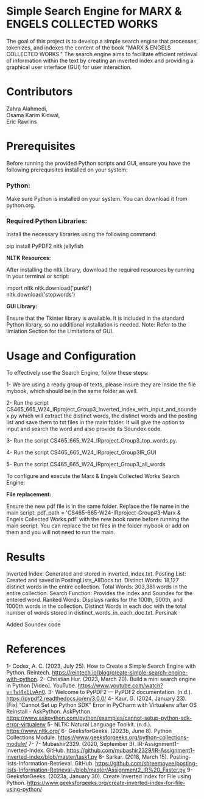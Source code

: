 # Simple Search Engine for MARX & ENGELS COLLECTED WORKS

The goal of this project is to develop a simple search engine that processes, tokenizes, and indexes the content of the book "MARX & ENGELS COLLECTED WORKS." The search engine aims to facilitate efficient retrieval of information within the text by creating an inverted index and providing a graphical user interface (GUI) for user interaction.

# Contributors
Zahra Alahmedi,          
Osama Karim Kidwai,      
Eric Rawlins

# Prerequisites

Before running the provided Python scripts and GUI, ensure you have the following prerequisites installed on your system:

### **Python:**

Make sure Python is installed on your system. You can download it from python.org.

### **Required Python Libraries:**

Install the necessary libraries using the following command:

pip install PyPDF2 nltk jellyfish

**NLTK Resources:**

After installing the nltk library, download the required resources by running in your terminal or script:

import nltk
nltk.download('punkt')                                                      
nltk.download('stopwords')

**GUI Library:**

Ensure that the Tkinter library is available. It is included in the standard Python library, so no additional installation is needed.
Note: Refer to the limiation Section for the Limitations of GUI.

# Usage and Configuration

To effectively use the Search Engine, follow these steps:

1- We are using a ready group of texts, please insure they are inside the file mybook, which should be in the same folder as well.

2- Run the script CS465_665_W24_IRproject_Group3_Inverted_index_with_input_and_soundex.py which will extract the distinct words, the distinct words and the posting list and save them to txt files in the main folder. It will give the option to input and search the word and also provide its Soundex code.

3- Run the script CS465_665_W24_IRproject_Group3_top_words.py.

4- Run the script CS465_665_W24_IRproject_Group3IR_GUI

5- Run the script CS465_665_W24_IRproject_Group3_all_words


To configure and execute the Marx & Engels Collected Works Search Engine:

**File replacement:**

Ensure the new pdf file is in the same folder.
Replace the file name in the main script:  pdf_path = 'CS465-665-W24-IRproject-Group#3-Marx & Engels Collected Works.pdf' with the new book name before running the main secript. You can replace the txt files in the folder mybook or add on them and you will not need to run the main.


# Results

Inverted Index: Generated and stored in inverted_index.txt.
Posting List: Created and saved in PostingLists_AllDocs.txt.
Distinct Words: 18,127 distinct words in the entire collection.
Total Words: 303,381 words in the entire collection.
Search Function: Provides the index and Soundex for the entered word.
Ranked Words: Displays ranks for the 100th, 500th, and 1000th words in the collection.
Distinct Words in each doc with the total number of words stored in distinct_words_in_each_doc.txt.
Persinak 



Added Soundex code


# References

1- Codex, A. C. (2023, July 25). How to Create a Simple Search Engine with Python. Reintech. https://reintech.io/blog/create-simple-search-engine-with-python. 
2- Christian Hur. (2023, March 20). Build a mini search engine in Python [Video]. YouTube. https://www.youtube.com/watch?v=TvI4xELvAn0.
3- Welcome to PyPDF2 — PyPDF2 documentation. (n.d.). https://pypdf2.readthedocs.io/en/3.0.0/
4-  Kaur, G. (2024, January 23). [Fix] “Cannot Set up Python SDK” Error in PyCharm with
Virtualenv after OS Reinstall - AskPython. AskPython. https://www.askpython.com/python/examples/cannot-setup-python-sdk-error-virtualenv
5- NLTK: Natural Language Toolkit. (n.d.). https://www.nltk.org/
6- GeeksforGeeks. (2023b, June 8). Python Collections Module. https://www.geeksforgeeks.org/python-collections-module/
7- 7- Mubashir2329. (2020, September 3). IR-Assignment1-inverted-Index. GitHub. https://github.com/mubashir2329/IR-Assignment1-inverted-index/blob/master/task1.py
8- Sarkar. (2018, March 15). Posting-lists-Information-Retrieval. GitHub. https://github.com/shreemoyee/posting-lists-Information-Retrieval-/blob/master/Assignment2_IR%20_Faster.py
9- GeeksforGeeks. (2023a, January 30). Create Inverted Index for File using Python. https://www.geeksforgeeks.org/create-inverted-index-for-file-using-python/
